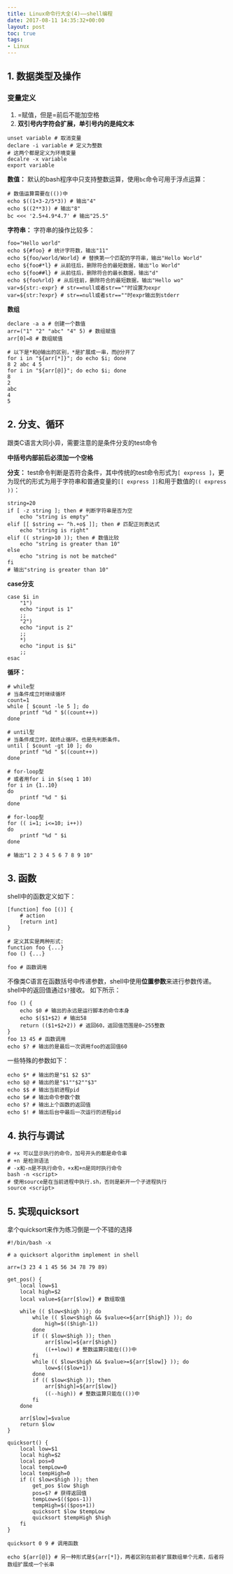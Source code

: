 ```yaml
---
title: Linux命令行大全(4)——shell编程
date: 2017-08-11 14:35:32+00:00
layout: post
toc: true
tags:
- Linux
---
```


## 1. 数据类型及操作

### 变量定义
1. =赋值，但是=前后不能加空格
2. **双引号内字符会扩展，单引号内的是纯文本**

```
unset variable # 取消变量
declare -i variable # 定义为整数
# 这两个都是定义为环境变量
decalre -x variable
export variable
```

**数值：** 默认的bash程序中只支持整数运算，使用`bc`命令可用于浮点运算：
```
# 数值运算需要在(())中
echo $((1+3-2/5*3)) # 输出"4"
echo $((2**3)) # 输出"8"
bc <<< '2.5+4.9*4.7' # 输出"25.5"
```

**字符串：** 字符串的操作比较多：
``` shell
foo="Hello world"
echo ${#foo} # 统计字符数，输出"11"
echo ${foo/world/World} # 替换第一个匹配的字符串，输出"Hello World"
echo ${foo#*l} # 从前往后，删除符合的最短数据，输出"lo World"
echo ${foo##l} # 从前往后，删除符合的最长数据，输出"d"
echo ${foo%rld} # 从后往前，删除符合的最短数据，输出"Hello wo"
var=${str:-expr} # str==null或者str==""时设置为expr
var=${str:?expr} # str==null或者str==""时expr输出到stderr
```

**数组**
``` shell
declare -a a # 创建一个数值
arr=("1" "2" "abc" "4" 5) # 数组赋值
arr[0]=8 # 数组赋值

# 以下是*和@输出的区别，*是扩展成一串，而@分开了
for i in "${arr[*]}"; do echo $i; done
8 2 abc 4 5
for i in "${arr[@]}"; do echo $i; done
8
2
abc
4
5
```

## 2. 分支、循环
跟类C语言大同小异，需要注意的是条件分支的test命令

**中括号内部前后必须加一个空格**

**分支：** test命令判断是否符合条件，其中传统的test命令形式为`[ express ]`，更为现代的形式为用于字符串和普通变量的`[[ express ]]`和用于数值的`(( express ))`：
```
string=20
if [ -z string ]; then # 判断字符串是否为空
    echo "string is empty"
elif [[ $string =~ ^h.+o$ ]]; then # 匹配正则表达式
    echo "string is right"
elif (( string>10 )); then # 数值比较
    echo "string is greater than 10"
else
    echo "string is not be matched"
fi
# 输出"string is greater than 10"
```

**case分支**
```
case $i in
    "1")
    echo "input is 1"
    ;;
    "2")
    echo "input is 2"
    ;;
    *)
    echo "input is $i"
    ;;
esac
```

**循环：**
``` shell
# while型
# 当条件成立时继续循环
count=1
while [ $count -le 5 ]; do
    printf "%d " $((count++))
done

# until型
# 当条件成立时，就终止循环。也是先判断条件。
until [ $count -gt 10 ]; do
    printf "%d " $((count++))
done

# for-loop型
# 或者用for i in $(seq 1 10)
for i in {1..10}
do
    printf "%d " $i
done

# for-loop型
for (( i=1; i<=10; i++))
do
    printf "%d " $i
done

# 输出"1 2 3 4 5 6 7 8 9 10"
```

## 3. 函数
shell中的函数定义如下：

``` shell
[function] foo [()] {
    # action
    [return int]
}

# 定义其实是两种形式:
function foo {...}
foo () {...}

foo # 函数调用
```

不像类C语言在函数括号中传递参数，shell中使用**位置参数**来进行参数传递。shell中的返回值通过`$?`接收。
如下所示：

``` shell
foo () {
    echo $0 # 输出的永远是运行脚本的命令本身
    echo $($1+$2) # 输出58
    return (($1+$2+2)) # 返回60，返回值范围是0~255整数
}
foo 13 45 # 函数调用
echo $? # 输出的是最后一次调用foo的返回值60
```

一些特殊的参数如下：
``` shell
echo $* # 输出的是"$1 $2 $3"
echo $@ # 输出的是"$1""$2""$3"
echo $$ # 输出当前进程pid
echo $# # 输出命令参数个数
echo $? # 输出上个函数的返回值
echo $! # 输出后台中最后一次运行的进程pid
```

## 4. 执行与调试
```
# +x 可以显示执行的命令，加号开头的都是命令串
# +n 是检测语法
# -x和-n是不执行命令，+x和+n是同时执行命令
bash -n <script> 
# 使用source是在当前进程中执行.sh，否则是新开一个子进程执行
source <script> 
```

## 5. 实现quicksort
拿个quicksort来作为练习倒是一个不错的选择

``` shell
#!/bin/bash -x

# a quicksort algorithm implement in shell

arr=(3 23 4 1 45 56 34 78 79 89)

get_pos() {
    local low=$1
    local high=$2
    local value=${arr[$low]} # 数组取值

    while (( $low<$high )); do
        while (( $low<$high && $value<=${arr[$high]} )); do
            high=$(($high-1))
        done
        if (( $low<$high )); then
            arr[$low]=${arr[$high]}
            ((++low)) # 整数运算只能在(())中
        fi
        while (( $low<$high && $value>=${arr[$low]} )); do
            low=$(($low+1))
        done
        if (( $low<$high )); then
            arr[$high]=${arr[$low]}
            ((--high)) # 整数运算只能在(())中
        fi
    done

    arr[$low]=$value
    return $low
}

quicksort() {
    local low=$1
    local high=$2
    local pos=0
    local tempLow=0
    local tempHigh=0
    if (( $low<$high )); then
        get_pos $low $high
        pos=$? # 获得返回值
        tempLow=$(($pos-1))
        tempHigh=$(($pos+1))
        quicksort $low $tempLow
        quicksort $tempHigh $high
    fi
}

quicksort 0 9 # 调用函数

echo ${arr[@]} # 另一种形式是${arr[*]}，两者区别在前者扩展数组单个元素，后者将数组扩展成一个长串

```

